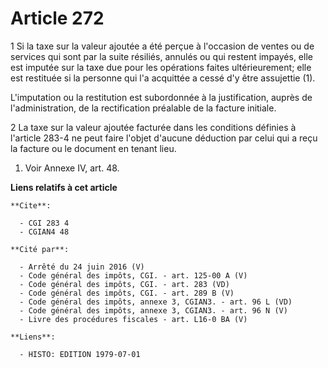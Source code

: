 # Article 272

1  Si la taxe sur la valeur ajoutée a été perçue à l'occasion de ventes ou de services qui sont par la suite résiliés,
annulés ou qui restent impayés, elle est imputée sur la taxe due pour les opérations faites ultérieurement; elle est
restituée si la personne qui l'a acquittée a cessé d'y être assujettie (1).

L'imputation ou la restitution est subordonnée à la justification, auprès de l'administration, de la rectification préalable
de la facture initiale.

2  La taxe sur la valeur ajoutée facturée dans les conditions définies à l'article 283-4 ne peut faire l'objet d'aucune
déduction par celui qui a reçu la facture ou le document en tenant lieu.

1)  Voir Annexe IV, art. 48.

**Liens relatifs à cet article**

	**Cite**:

	  - CGI 283 4
	  - CGIAN4 48

	**Cité par**:

	  - Arrêté du 24 juin 2016 (V)
	  - Code général des impôts, CGI. - art. 125-00 A (V)
	  - Code général des impôts, CGI. - art. 283 (VD)
	  - Code général des impôts, CGI. - art. 289 B (V)
	  - Code général des impôts, annexe 3, CGIAN3. - art. 96 L (VD)
	  - Code général des impôts, annexe 3, CGIAN3. - art. 96 N (V)
	  - Livre des procédures fiscales - art. L16-0 BA (V)

	**Liens**:

	  - HISTO: EDITION 1979-07-01
